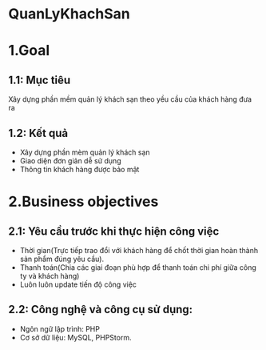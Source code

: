 # QuanLyKhachSan
# 1.Goal
## 1.1: Mục tiêu
Xây dựng phần mềm quản lý khách sạn theo yều cầu của khách hàng đưa ra
## 1.2: Kết quả
  * Xây dựng phần mèm quản lý khách sạn
  * Giao diện đơn giản dễ sử dụng
  * Thông tin khách hàng được bảo mật
# 2.Business objectives
## 2.1: Yêu cầu trước khi thực hiện công việc
  * Thời gian(Trực tiếp trao đổi với khách hàng để chốt thời gian hoàn thành sản phẩm đúng yêu cầu).
  * Thanh toán(Chia các giai đoạn phù hợp để thanh toán chi phí giữa công ty và khách hàng)
  * Luôn luôn update tiến độ công việc
## 2.2: Công nghệ và công cụ sử dụng:
  * Ngôn ngữ lập trình: PHP
  * Cơ sở dữ liệu: MySQL, PHPStorm.
